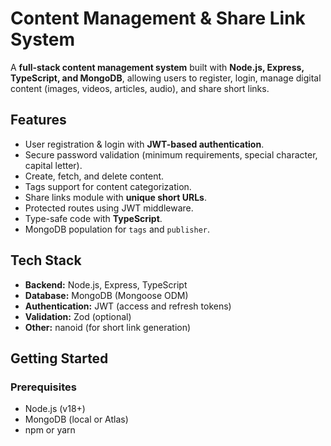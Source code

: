 # Content Management & Share Link System

A **full-stack content management system** built with **Node.js, Express, TypeScript, and MongoDB**, allowing users to register, login, manage digital content (images, videos, articles, audio), and share short links.

## Features

- User registration & login with **JWT-based authentication**.
- Secure password validation (minimum requirements, special character, capital letter).
- Create, fetch, and delete content.
- Tags support for content categorization.
- Share links module with **unique short URLs**.
- Protected routes using JWT middleware.
- Type-safe code with **TypeScript**.
- MongoDB population for `tags` and `publisher`.

## Tech Stack

- **Backend:** Node.js, Express, TypeScript
- **Database:** MongoDB (Mongoose ODM)
- **Authentication:** JWT (access and refresh tokens)
- **Validation:** Zod (optional)
- **Other:** nanoid (for short link generation)

## Getting Started

### Prerequisites

- Node.js (v18+)
- MongoDB (local or Atlas)
- npm or yarn


